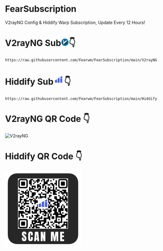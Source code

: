# FearSubscription
V2rayNG Config & Hiddify Warp Subscription, Update Every 12 Hours!

# V2rayNG Sub<img src="assets/v2rayn.png" alt="V2rayNG" width="25"/>👇
```
https://raw.githubusercontent.com/Fearwm/FearSubscription/main/V2rayNG.json
```

# Hiddify Sub<img src="assets/hiddify.png" alt="Hiddify" width="35"/>👇
```
https://raw.githubusercontent.com/Fearwm/FearSubscription/main/Hiddify.json
```

# V2rayNG QR Code 👇
<img src="assets/hiddify-ng-qr.png" alt="V2rayNG" width="250"/>

# Hiddify QR Code 👇
<img src="assets/v2rayng-qr.png" alt="Hiddify" width="250"/>
